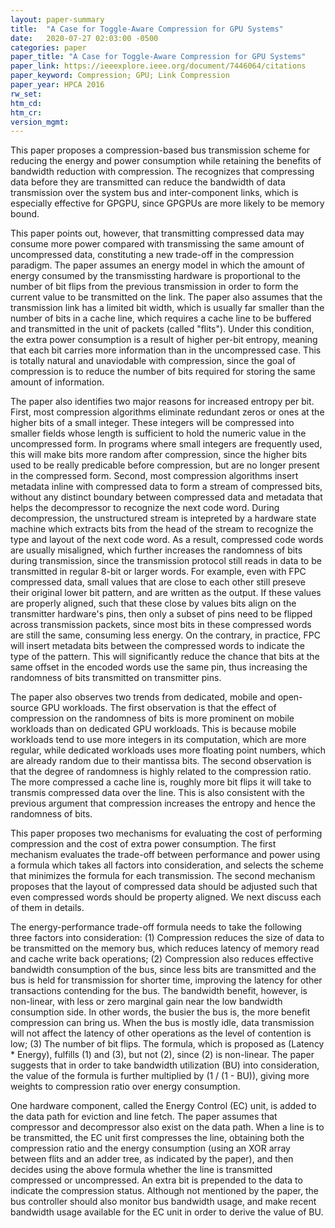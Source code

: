 ```yaml
---
layout: paper-summary
title:  "A Case for Toggle-Aware Compression for GPU Systems"
date:   2020-07-27 02:03:00 -0500
categories: paper
paper_title: "A Case for Toggle-Aware Compression for GPU Systems"
paper_link: https://ieeexplore.ieee.org/document/7446064/citations
paper_keyword: Compression; GPU; Link Compression
paper_year: HPCA 2016
rw_set:
htm_cd:
htm_cr:
version_mgmt:
---
```


This paper proposes a compression-based bus transmission scheme for reducing the energy and power consumption while 
retaining the benefits of bandwidth reduction with compression. The recognizes that compressing data before they are
transmitted can reduce the bandwidth of data transmission over the system bus and inter-component links, which is especially 
effective for GPGPU, since GPGPUs are more likely to be memory bound.

This paper points out, however, that transmitting compressed data may consume more power compared with transmissing the 
same amount of uncompressed data, constituting a new trade-off in the compression paradigm. The paper assumes an energy
model in which the amount of energy consumed by the transmissting hardware is proportional to the number of bit flips
from the previous transmission in order to form the current value to be transmitted on the link. The paper also assumes
that the transmission link has a limited bit width, which is usually far smaller than the number of bits in a cache line,
which requires a cache line to be buffered and transmitted in the unit of packets (called "flits"). Under this condition,
the extra power consumption is a result of higher per-bit entropy, meaning that each bit carries more information than 
in the uncompressed case. This is totally natural and unaviodable with compression, since the goal of compression is to 
reduce the number of bits required for storing the same amount of information. 

The paper also identifies two major reasons for increased entropy per bit. First, most compression algorithms eliminate 
redundant zeros or ones at the higher bits of a small integer. 
These integers will be compressed into smaller fields whose length is sufficient to hold the numeric value in the 
uncompressed form. In programs where small integers are frequently used, this will make bits more random after compression,
since the higher bits used to be really predicable before compression, but are no longer present in the compressed form.
Second, most compression algorithms insert metadata inline with compressed data to form a stream of compressed bits, without
any distinct boundary between compressed data and metadata that helps the decompressor to recognize the next code word. 
During decompression, the unstructured stream is intepreted by a hardware state machine which extracts bits from the head
of the stream to recognize the type and layout of the next code word.
As a result, compressed code words are usually misaligned, which further increases the randomness of bits during transmission,
since the transmission protocol still reads in data to be transmitted in regular 8-bit or larger words. 
For example, even with FPC compressed data, small values that are close to each other still preseve their original lower
bit pattern, and are written as the output. If these values are properly aligned, such that these close by values bits
align on the transmitter hardware's pins, then only a subset of pins need to be flipped across transmission packets, since most bits 
in these compressed words are still the same, consuming less energy.
On the contrary, in practice, FPC will insert metadata bits between the compressed words to indicate the type of the 
pattern. This will significantly reduce the chance that bits at the same offset in the encoded words use the same pin,
thus increasing the randomness of bits transmitted on transmitter pins.

The paper also observes two trends from dedicated, mobile and open-source GPU workloads. The first observation is that
the effect of compression on the randomness of bits is more prominent on mobile workloads than on dedicated GPU workloads.
This is because mobile workloads tend to use more integers in its computation, which are more regular, while dedicated 
workloads uses more floating point numbers, which are already random due to their mantissa bits.
The second observation is that the degree of randomness is highly related to the compression ratio. The more compressed
a cache line is, roughly more bit flips it will take to transmis compressed data over the line. This is also consistent 
with the previous argument that compression increases the entropy and hence the randomness of bits.

This paper proposes two mechanisms for evaluating the cost of performing compression and the cost of extra power 
consumption. The first mechanism evaluates the trade-off between performance and power using a formula which takes
all factors into consideration, and selects the scheme that minimizes the formula for each transmission.
The second mechanism proposes that the layout of compressed data should be adjusted such that even compressed words
should be property aligned. We next discuss each of them in details.

The energy-performance trade-off formula needs to take the following three factors into consideration: (1) Compression
reduces the size of data to be transmitted on the memory bus, which reduces latency of memory read and cache write back 
operations; (2) Compression also reduces effective bandwidth consumption of the bus, since less bits are transmitted
and the bus is held for transmission for shorter time, improving the latency for other transactions contending for the bus. 
The bandwidth benefit, however, is non-linear, with less or zero marginal gain near the low bandwidth consumption side. 
In other words, the busier the bus is, the more benefit compression can bring us. When the bus is mostly idle, data 
transmission will not affect the latency of other operations as the level of contention is low; (3) The number of bit 
flips. The formula, which is proposed as (Latency * Energy), fulfills (1) and (3), but not (2), since (2) is non-linear. 
The paper suggests that in order to take bandwidth utilization (BU) into consideration, the value of the formula
is further multiplied by (1 / (1 - BU)), giving more weights to compression ratio over energy consumption. 

One hardware component, called the Energy Control (EC) unit, is added to the data path for eviction and line fetch.
The paper assumes that compressor and decompressor also exist on the data path. When a line is to be transmitted, the
EC unit first compresses the line, obtaining both the compression ratio and the energy consumption (using an XOR
array between flits and an adder tree, as indicated by the paper), and then decides using the above formula
whether the line is transmitted compressed or uncompressed. An extra bit is prepended to the data to indicate the
compression status. Although not mentioned by the paper, the bus controller should also monitor bus bandwidth usage,
and make recent bandwidth usage available for the EC unit in order to derive the value of BU.
